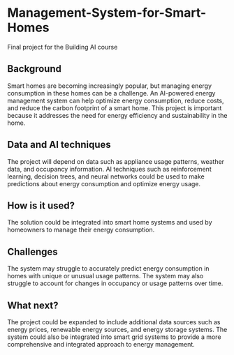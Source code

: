 # Management-System-for-Smart-Homes

Final project for the Building AI course

## Background

Smart homes are becoming increasingly popular, but managing energy consumption in these homes can be a challenge. An AI-powered energy management system can help optimize energy consumption, reduce costs, and reduce the carbon footprint of a smart home. This project is important because it addresses the need for energy efficiency and sustainability in the home.

## Data and AI techniques

The project will depend on data such as appliance usage patterns, weather data, and occupancy information. AI techniques such as reinforcement learning, decision trees, and neural networks could be used to make predictions about energy consumption and optimize energy usage.

## How is it used?

The solution could be integrated into smart home systems and used by homeowners to manage their energy consumption.

## Challenges

The system may struggle to accurately predict energy consumption in homes with unique or unusual usage patterns. The system may also struggle to account for changes in occupancy or usage patterns over time.

## What next?

The project could be expanded to include additional data sources such as energy prices, renewable energy sources, and energy storage systems. The system could also be integrated into smart grid systems to provide a more comprehensive and integrated approach to energy management.
